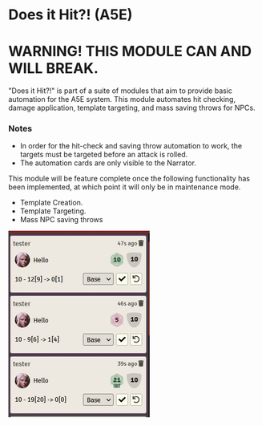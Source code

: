# Does it Hit?! (A5E)

# WARNING! THIS MODULE CAN AND WILL BREAK.

"Does it Hit?!" is part of a suite of modules that aim to provide basic automation for the A5E system. This module automates hit checking, damage application, template targeting, and mass saving throws for NPCs.

### Notes

- In order for the hit-check and saving throw automation to work, the targets must be targeted before an attack is rolled.
- The automation cards are only visible to the Narrator.

This module will be feature complete once the following functionality has been implemented, at which point it will only be in maintenance mode.

- Template Creation.
- Template Targeting.
- Mass NPC saving throws

![](./imgs/hit-card.png)
